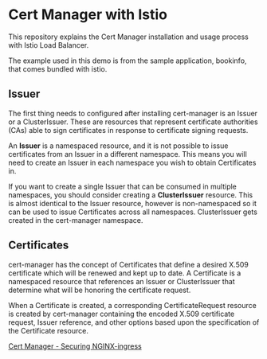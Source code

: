 # Cert Manager with Istio

This repository explains the Cert Manager installation and usage process with Istio Load Balancer.

The example used in this demo is from the sample application, bookinfo, that comes bundled with istio.

## Issuer

The first thing needs to configured after  installing cert-manager is an Issuer or a ClusterIssuer. These are resources that represent certificate authorities (CAs) able to sign certificates in response to certificate signing requests.

An **Issuer** is a namespaced resource, and it is not possible to issue certificates from an Issuer in a different namespace. This means you will need to create an Issuer in each namespace you wish to obtain Certificates in.

If you want to create a single Issuer that can be consumed in multiple namespaces, you should consider creating a **ClusterIssuer** resource. This is almost identical to the Issuer resource, however is non-namespaced so it can be used to issue Certificates across all namespaces. ClusterIssuer gets created in the cert-manager namespace.

## Certificates

cert-manager has the concept of Certificates that define a desired X.509 certificate which will be renewed and kept up to date. A Certificate is a namespaced resource that references an Issuer or ClusterIssuer that determine what will be honoring the certificate request.

When a Certificate is created, a corresponding CertificateRequest resource is created by cert-manager containing the encoded X.509 certificate request, Issuer reference, and other options based upon the specification of the Certificate resource.


[Cert Manager - Securing NGINX-ingress](https://cert-manager.io/docs/tutorials/acme/nginx-ingress/)